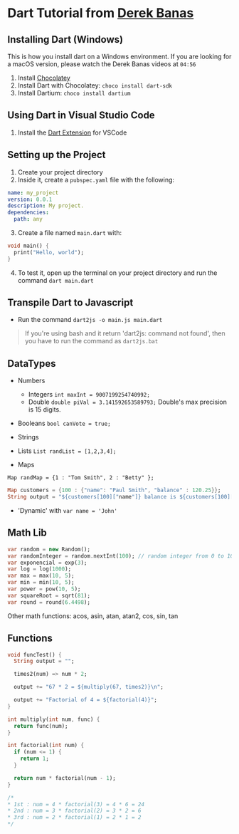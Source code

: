 # Dart Tutorial from [Derek Banas](https://www.youtube.com/watch?v=OLjyCy-7U2U)

## Installing Dart (Windows)

This is how you install dart on a Windows environment. If you are looking for a macOS version, please watch the Derek Banas videos at `04:56`

1. Install [Chocolatey](https://chocolatey.org/)
2. Install Dart with Chocolatey: `choco install dart-sdk`
3. Install Dartium: `choco install dartium`

## Using Dart in Visual Studio Code

1. Install the [Dart Extension](https://marketplace.visualstudio.com/items?itemName=Dart-Code.dart-code) for VSCode

## Setting up the Project

1. Create your project directory
2. Inside it, create a `pubspec.yaml` file with the following:

```yml
name: my_project
version: 0.0.1
description: My project.
dependencies:
  path: any
```

3. Create a file named `main.dart` with:

```dart
void main() {
  print("Hello, world");
}
```

4. To test it, open up the terminal on your project directory and run the command `dart main.dart`

## Transpile Dart to Javascript

- Run the command `dart2js -o main.js main.dart`

> If you're using bash and it return 'dart2js: command not found', then you have to run the command as `dart2js.bat`

## DataTypes

- Numbers

  - Integers
    `int maxInt = 9007199254740992;`
  - Double
    `double piVal = 3.141592653589793;`
    Double's max precision is 15 digits.

- Booleans `bool canVote = true;`
- Strings
- Lists `List randList = [1,2,3,4];`
- Maps

`Map randMap = {1 : "Tom Smith", 2 : "Betty" };`

```dart
Map customers = {100 : {"name": "Paul Smith", "balance" : 120.25}};
String output = "${customers[100]["name"]} balance is ${customers[100]["balance]};
```

- 'Dynamic' with `var name = 'John'`

## Math Lib

```dart
var random = new Random();
var randomInteger = random.nextInt(100); // random integer from 0 to 100
var exponencial = exp(3);
var log = log(1000);
var max = max(10, 5);
var min = min(10, 5);
var power = pow(10, 5);
var squareRoot = sqrt(81);
var round = round(6.4498);
```

Other math functions: acos, asin, atan, atan2, cos, sin, tan

## Functions

```dart
void funcTest() {
  String output = "";

  times2(num) => num * 2;

  output += "67 * 2 = ${multiply(67, times2)}\n";

  output += "Factorial of 4 = ${factorial(4)}";
}

int multiply(int num, func) {
  return func(num);
}

int factorial(int num) {
  if (num <= 1) {
    return 1;
  }

  return num * factorial(num - 1);
}

/*
* 1st : num = 4 * factorial(3) = 4 * 6 = 24
* 2nd : num = 3 * factorial(2) = 3 * 2 = 6
* 3rd : num = 2 * factorial(1) = 2 * 1 = 2
*/
```
